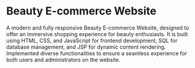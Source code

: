 # Beauty E-commerce Website
A modern and fully responsive Beauty E-commerce Website, designed to offer an immersive shopping experience for beauty enthusiasts. It is built using HTML, CSS, and JavaScript for frontend development, SQL for database management, and JSP for dynamic content rendering. Implemented diverse functionalities to ensure a seamless experience for both users and administrators on the website.
